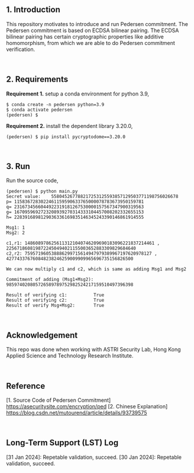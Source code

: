 ## 1. Introduction
This repository motivates to introduce and run Pedersen commitment. The Pedersen commitment is based on ECDSA bilinear pairing. The ECDSA bilinear pairing has certain cryptographic properties like additive homomorphism, from which we are able to do Pedersen commitment verification.   

<br>

## 2. Requirements

**Requirement 1.** setup a conda environment for python 3.9,
```shell
$ conda create -n pedersen python=3.9
$ conda activate pedersen
(pedersen) $
```

**Requirement 2.** install the dependent library 3.20.0,
```shell
(pedersen) $ pip install pycryptodome==3.20.0
```

<br>

## 3. Run
Run the source code,
```shell
(pedersen) $ python main.py
Secret value:    558045267788217253125593857129503771198756026678
p= 1158367283022461159590633765000078783673950159781
q= 2316734566044922319181267530000157567347900319563
g= 1670959692723208939270314333104457008202332655153
h= 2283916898129036336169835146345243390146861914555

Msg1: 1
Msg2: 2

c1,r1: 1486089786256113121040746209690183096221837214461 , 2256718608198722450494021155003652883309829684640
c2,r2: 759571960538886299715614947979389967197620978127 , 427743376760848238246259009909965696735156826500

We can now multiply c1 and c2, which is same as adding Msg1 and Msg2

Commitment of adding (Msg1+Msg2):        985974020805726589789752982524217159510497396398

Result of verifying c1:          True
Result of verifying c2:          True
Result of verify Msg+Msg2:       True
```



<br>

## Acknowledgement
This repo was done when working with ASTRI Security Lab, Hong Kong Applied Science and Technology Research Institute.


<br>

## Reference
[1. Source Code of Pedersen Commitment] https://asecuritysite.com/encryption/ped
[2. Chinese Explanation] https://blog.csdn.net/mutourend/article/details/93739575 

<br>

## Long-Term Support (LST) Log
[31 Jan 2024]: Repetable validation, succeed.
[30 Jan 2024]: Repetable validation, succeed.